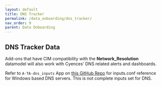```yaml
---
layout: default
title: DNS Tracker
permalink: /data_onboarding/dns_tracker/
nav_order: 9
parent: Data Onboarding
---
```


## **DNS Tracker Data**

Add-ons that have CIM compatibility with the **Network_Resolution** datamodel will also work with Cyences' DNS related alerts and dashboards.

Refer to `A-TA-dns_inputs` App on [this GitHub Repo](https://github.com/CrossRealms/Cyences-Input-Apps) for inputs.conf reference for Windows based DNS servers. This is not complete inputs set for DNS.

